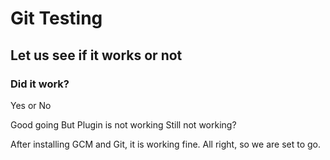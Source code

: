 # Git Testing
## Let us see if it works or not
### Did it work?
Yes or No

Good going
But Plugin is not working
Still not working?


After installing GCM and Git, it is working fine.
All right, so we are set to go.





